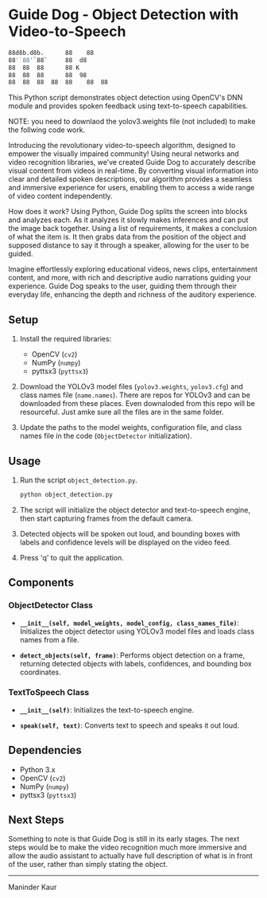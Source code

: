 # Guide Dog - Object Detection with Video-to-Speech

   ```bash
88d8b.d8b.      88    88
88'`88'`88`     88  d8 
88  88  88      88 K    
88  88  88      88  98  
88  88  88  88  88    88  88
   ```



This Python script demonstrates object detection using OpenCV's DNN module and provides spoken feedback using text-to-speech capabilities.

NOTE: you need to downlaod the yolov3.weights file (not included) to make the follwing code work. 


Introducing the revolutionary video-to-speech algorithm, designed to empower the visually impaired community! Using neural networks and video recognition libraries, we’ve created Guide Dog to accurately describe visual content from videos in real-time. By converting visual information into clear and detailed spoken descriptions, our algorithm provides a seamless and immersive experience for users, enabling them to access a wide range of video content independently.

How does it work? Using Python, Guide Dog splits the screen into blocks and analyzes each. As it analyzes it slowly makes inferences and can put the image back together. Using a list of requirements, it makes a conclusion of what the item is. It then grabs data from the position of the object and supposed distance to say it through a speaker, allowing for the user to be guided. 

Imagine effortlessly exploring educational videos, news clips, entertainment content, and more, with rich and descriptive audio narrations guiding your experience. Guide Dog speaks to the user, guiding them through their everyday life, enhancing the depth and richness of the auditory experience.

## Setup

1. Install the required libraries:
   - OpenCV (`cv2`)
   - NumPy (`numpy`)
   - pyttsx3 (`pyttsx3`)

2. Download the YOLOv3 model files (`yolov3.weights`, `yolov3.cfg`) and class names file (`name.names`). There are repos for YOLOv3 and can be downloaded from these places. Even downaloded from this repo will be resourceful. Just amke sure all the files are in the same folder.

3. Update the paths to the model weights, configuration file, and class names file in the code (`ObjectDetector` initialization).

## Usage

1. Run the script `object_detection.py`.
   ```bash
   python object_detection.py
   ```

2. The script will initialize the object detector and text-to-speech engine, then start capturing frames from the default camera.

3. Detected objects will be spoken out loud, and bounding boxes with labels and confidence levels will be displayed on the video feed.

4. Press 'q' to quit the application.

## Components

### ObjectDetector Class

- **`__init__(self, model_weights, model_config, class_names_file)`**: Initializes the object detector using YOLOv3 model files and loads class names from a file.
  
- **`detect_objects(self, frame)`**: Performs object detection on a frame, returning detected objects with labels, confidences, and bounding box coordinates.

### TextToSpeech Class

- **`__init__(self)`**: Initializes the text-to-speech engine.

- **`speak(self, text)`**: Converts text to speech and speaks it out loud.

## Dependencies

- Python 3.x
- OpenCV (`cv2`)
- NumPy (`numpy`)
- pyttsx3 (`pyttsx3`)

## Next Steps

Something to note is that Guide Dog is still in its early stages. The next steps would be to make the video recognition much more immersive and allow the audio assistant to actually have full description of what is in front of the user, rather than simply stating the object.


---

Maninder Kaur
